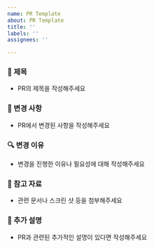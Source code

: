 ```yaml
---
name: PR Template
about: PR Template
title: ''
labels: ''
assignees: ''

---
```


###  📝 제목
- PR의 제목을 작성해주세요

### 🔧 변경 사항
- PR에서 변경된 사항을 작성해주세요

###  🔍 변경 이유
- 변경을 진행한 이유나 필요성에 대해 작성해주세요

### 🔗 참고 자료
- 관련 문서나 스크린 샷 등을 첨부해주세요

### 🧐 추가 설명
- PR과 관련된 추가적인 설명이 있다면 작성해주세요
